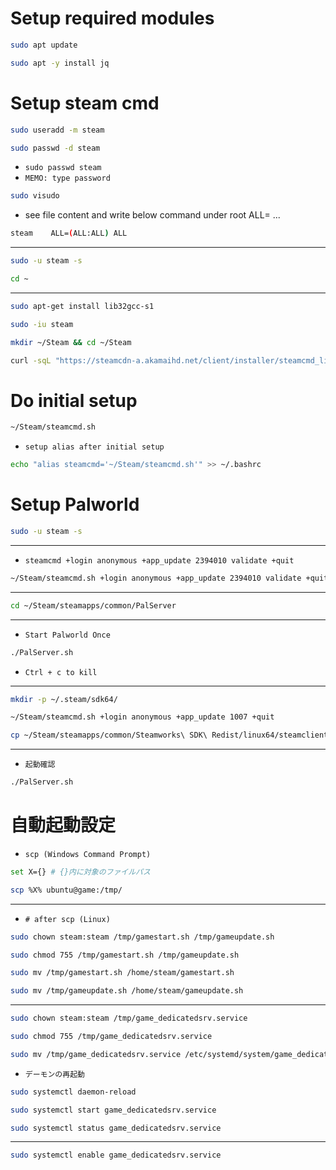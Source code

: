 # Setup required modules
```bash {iscopy=true}
sudo apt update
```
```bash {iscopy=true}
sudo apt -y install jq
```

# Setup steam cmd
```bash {iscopy=true}
sudo useradd -m steam
```
```bash {iscopy=true}
sudo passwd -d steam
```
* `sudo passwd steam`
* `MEMO: type password`
```bash {iscopy=true}
sudo visudo
```
* see file content and write below command under root ALL= ...
```bash {iscopy=true}
steam    ALL=(ALL:ALL) ALL
```
----
```bash {iscopy=true}
sudo -u steam -s
```
```bash {iscopy=true}
cd ~
```
----
```bash {iscopy=true}
sudo apt-get install lib32gcc-s1
```
```bash {iscopy=true}
sudo -iu steam
```
```bash {iscopy=true}
mkdir ~/Steam && cd ~/Steam
```
```bash {iscopy=true}
curl -sqL "https://steamcdn-a.akamaihd.net/client/installer/steamcmd_linux.tar.gz" | tar zxvf -
```

# Do initial setup
```bash {iscopy=true}
~/Steam/steamcmd.sh
```
* `setup alias after initial setup`
```bash {iscopy=true}
echo "alias steamcmd='~/Steam/steamcmd.sh'" >> ~/.bashrc
```

# Setup Palworld
```bash {iscopy=true}
sudo -u steam -s
```
----
* `steamcmd +login anonymous +app_update 2394010 validate +quit`
```bash {iscopy=true}
~/Steam/steamcmd.sh +login anonymous +app_update 2394010 validate +quit
```
----
```bash {iscopy=true}
cd ~/Steam/steamapps/common/PalServer
```
----
* `Start Palworld Once`
```bash {iscopy=true}
./PalServer.sh
```
* `Ctrl + c to kill`
----
```bash {iscopy=true}
mkdir -p ~/.steam/sdk64/
```
```bash {iscopy=true}
~/Steam/steamcmd.sh +login anonymous +app_update 1007 +quit
```
```bash {iscopy=true}
cp ~/Steam/steamapps/common/Steamworks\ SDK\ Redist/linux64/steamclient.so ~/.steam/sdk64/
```
----
* `起動確認`
```bash {iscopy=true}
./PalServer.sh
```

# 自動起動設定
* `scp (Windows Command Prompt)`
```bash {iscopy=true}
set X={} # {}内に対象のファイルパス
```
```bash {iscopy=true}
scp %X% ubuntu@game:/tmp/
```
----
* `# after scp (Linux)`
```bash {iscopy=true}
sudo chown steam:steam /tmp/gamestart.sh /tmp/gameupdate.sh
```
```bash {iscopy=true}
sudo chmod 755 /tmp/gamestart.sh /tmp/gameupdate.sh
```
```bash {iscopy=true}
sudo mv /tmp/gamestart.sh /home/steam/gamestart.sh
```
```bash {iscopy=true}
sudo mv /tmp/gameupdate.sh /home/steam/gameupdate.sh
```
----
```bash {iscopy=true}
sudo chown steam:steam /tmp/game_dedicatedsrv.service
```
```bash {iscopy=true}
sudo chmod 755 /tmp/game_dedicatedsrv.service
```
```bash {iscopy=true}
sudo mv /tmp/game_dedicatedsrv.service /etc/systemd/system/game_dedicatedsrv.service
```
* `デーモンの再起動`
```bash {iscopy=true}
sudo systemctl daemon-reload
```
```bash {iscopy=true}
sudo systemctl start game_dedicatedsrv.service
```
```bash {iscopy=true}
sudo systemctl status game_dedicatedsrv.service
```
----
```bash {iscopy=true}
sudo systemctl enable game_dedicatedsrv.service
```

